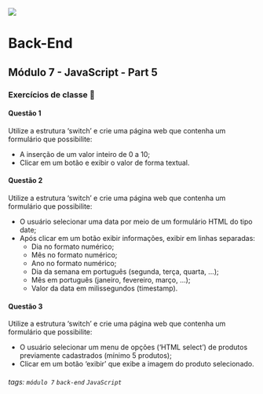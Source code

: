![](https://portal.alphaedtech.org.br/images/edtech/logo-edtech.webp)

# Back-End

## Módulo 7 - JavaScript - Part 5

### Exercícios de classe 🏫

#### Questão 1
Utilize a estrutura ‘switch’ e crie uma página web que contenha um formulário que possibilite:
* A inserção de um valor inteiro de 0 a 10;
* Clicar em um botão e exibir o valor de forma textual.

#### Questão 2
Utilize a estrutura ‘switch’ e crie uma página web que contenha um formulário que possibilite:
* O usuário selecionar uma data por meio de um formulário HTML do tipo date;
* Após clicar em um botão exibir informações, exibir em linhas separadas:
  - Dia no formato numérico;
  - Mês no formato numérico;
  - Ano no formato numérico;
  - Dia da semana em português (segunda, terça, quarta, ...);
  - Mês em português (janeiro, fevereiro, março, ...);
  - Valor da data em milissegundos (timestamp).

#### Questão 3
Utilize a estrutura ‘switch’ e crie uma página web que contenha um formulário que possibilite:
* O usuário selecionar um menu de opções (‘HTML select’) de produtos previamente cadastrados (mínimo 5 produtos);
* Clicar em um botão ‘exibir’ que exibe a imagem do produto selecionado.

###### tags: `módulo 7` `back-end` `JavaScript`